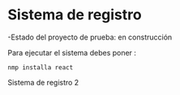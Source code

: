 <h1>Sistema de registro</h1>

-Estado del proyecto de prueba: en construcción 

Para ejecutar el sistema debes poner : 

``` nmp installa react ```

Sistema de registro 2
